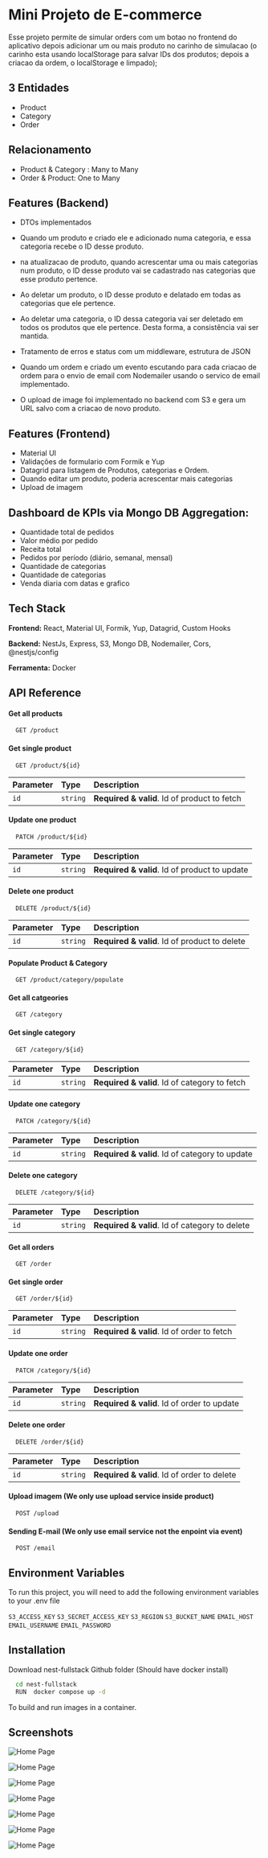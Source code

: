 
# Mini Projeto de E-commerce

Esse projeto permite de simular orders com um botao no frontend do aplicativo depois adicionar um ou mais produto no carinho de simulacao (o carinho esta usando localStorage para salvar IDs dos produtos; depois a  criacao da ordem, o  localStorage e limpado);





## 3 Entidades

 - Product
 - Category
 -  Order


## Relacionamento
 - Product  & Category : Many to Many
 -  Order & Product: One to Many


## Features (Backend)

- DTOs implementados
- Quando um produto e criado ele e adicionado numa categoria, e essa categoria recebe o ID desse produto.
- na atualizacao de produto, quando acrescentar uma ou mais categorias num produto,
     o ID desse produto vai se cadastrado nas categorias que esse produto pertence.
- Ao deletar um produto, o ID desse produto e delatado em todas as categorias que ele pertence.
-  Ao deletar uma categoria, o ID dessa categoria vai ser deletado em todos os produtos que ele pertence. 
Desta forma, a consistência vai ser mantida.

-  Tratamento de erros e status com um middleware, estrutura de JSON
-    Quando um ordem e criado um evento escutando para cada criacao de ordem para o envio de email com Nodemailer usando o servico de email implementado.
-  O upload de image foi implementado no backend com S3 e gera  um URL salvo com a criacao de novo produto.



## Features (Frontend)

- Material UI
- Validações de formulario com Formik e Yup
- Datagrid para listagem de Produtos, categorias e Ordem.
- Quando editar um produto, poderia acrescentar mais categorias
- Upload de imagem

## Dashboard de KPIs via Mongo DB Aggregation:

- Quantidade total de pedidos
- Valor médio por pedido
- Receita total
- Pedidos por período (diário, semanal, mensal)
- Quantidade de categorias
- Quantidade de categorias
- Venda diaria com datas e grafico




## Tech Stack

**Frontend:** React, Material UI, Formik, Yup, Datagrid, Custom Hooks

**Backend:** NestJs, Express, S3, Mongo DB, Nodemailer, Cors, @nestjs/config

**Ferramenta:** Docker


## API Reference

#### Get all products

```http
  GET /product
```


#### Get single product

```http
  GET /product/${id}
```

| Parameter | Type     | Description                       |
| :-------- | :------- | :-------------------------------- |
| `id`      | `string` | **Required & valid**. Id of product to fetch |


#### Update one  product

```http
  PATCH /product/${id}
```

| Parameter | Type     | Description                       |
| :-------- | :------- | :-------------------------------- |
| `id`      | `string` | **Required & valid**. Id of product to update |


#### Delete one  product

```http
  DELETE /product/${id}
```

| Parameter | Type     | Description                       |
| :-------- | :------- | :-------------------------------- |
| `id`      | `string` | **Required & valid**. Id of product to delete |

#### Populate Product & Category

```http
  GET /product/category/populate
```


#### Get all catgeories

```http
  GET /category
```


#### Get single category

```http
  GET /category/${id}
```
| Parameter | Type     | Description                       |
| :-------- | :------- | :-------------------------------- |
| `id`      | `string` | **Required & valid**. Id of category to fetch |


#### Update one  category

```http
  PATCH /category/${id}
```

| Parameter | Type     | Description                       |
| :-------- | :------- | :-------------------------------- |
| `id`      | `string` | **Required & valid**. Id of category to update |


#### Delete one  category

```http
  DELETE /category/${id}
```

| Parameter | Type     | Description                       |
| :-------- | :------- | :-------------------------------- |
| `id`      | `string` | **Required & valid**. Id of category to delete |



#### Get all orders

```http
  GET /order
```


#### Get single order

```http
  GET /order/${id}
```
| Parameter | Type     | Description                       |
| :-------- | :------- | :-------------------------------- |
| `id`      | `string` | **Required & valid**. Id of order to fetch |


#### Update one  order

```http
  PATCH /category/${id}
```

| Parameter | Type     | Description                       |
| :-------- | :------- | :-------------------------------- |
| `id`      | `string` | **Required & valid**. Id of order to update |


#### Delete one  order

```http
  DELETE /order/${id}
```

| Parameter | Type     | Description                       |
| :-------- | :------- | :-------------------------------- |
| `id`      | `string` | **Required & valid**. Id of order to delete |


#### Upload imagem (We only use upload service inside product)

```http
  POST /upload
```

#### Sending E-mail (We only use email service not the enpoint via event) 

```http
  POST /email
```


## Environment Variables

To run this project, you will need to add the following environment variables to your .env file

`S3_ACCESS_KEY`
`S3_SECRET_ACCESS_KEY`
`S3_REGION`
`S3_BUCKET_NAME`
`EMAIL_HOST`
`EMAIL_USERNAME`
`EMAIL_PASSWORD`




## Installation

Download nest-fullstack Github folder (Should have docker install)

```bash
  cd nest-fullstack
  RUN  docker compose up -d 
```
To build and run images in a container.



    
## Screenshots


![Home Page](./images-print/home.png)


![Home Page](./images-print/dashboard.png)


![Home Page](./images-print/orders.png)



![Home Page](./images-print/product.png)



![Home Page](./images-print/update-product.png)


![Home Page](./images-print/product-endpoint-print.png)


![Home Page](./images-print/category-endpoint-print.png)
